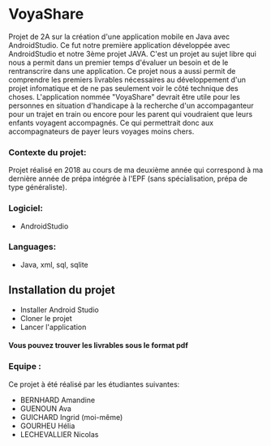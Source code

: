 # VoyaShare

Projet de 2A sur la création d'une application mobile en Java avec AndroidStudio. Ce fut notre première application développée avec AndroidStudio et notre 3ème projet JAVA. C'est
un projet au sujet libre qui nous a permit dans un premier temps d'évaluer un besoin et de le rentranscrire dans une application. Ce projet nous a aussi permit de comprendre les
premiers livrables nécessaires au développement d'un projet infomatique et de ne pas seulement voir le côté technique des choses. 
L'application nommée "VoyaShare" devrait être utile pour les personnes en situation d'handicape à la recherche d'un accompaganteur pour un trajet en train ou encore pour les parent
qui voudraient que leurs enfants voyagent accompagnés. Ce qui permettrait donc aux accompagnateurs de payer leurs voyages moins chers. 

 ### Contexte du projet:
 
 Projet réalisé en 2018 au cours de ma deuxième année qui correspond à ma dernière année de prépa intégrée à l'EPF (sans spécialisation, prépa de type généraliste). 
 
 ### Logiciel: 
- AndroidStudio

 ### Languages: 
- Java, xml, sql, sqlite

 ## Installation du projet
        
  - Installer Android Studio
  - Cloner le projet
  - Lancer l'application
 
 #### Vous pouvez trouver les livrables sous le format pdf 
  
 ### Equipe : 
 
 Ce projet à été réalisé par les étudiantes suivantes: 

 - BERNHARD Amandine 
 - GUENOUN Ava
 - GUICHARD Ingrid (moi-même)
 - GOURHEU Hélia
 - LECHEVALLIER Nicolas
 

